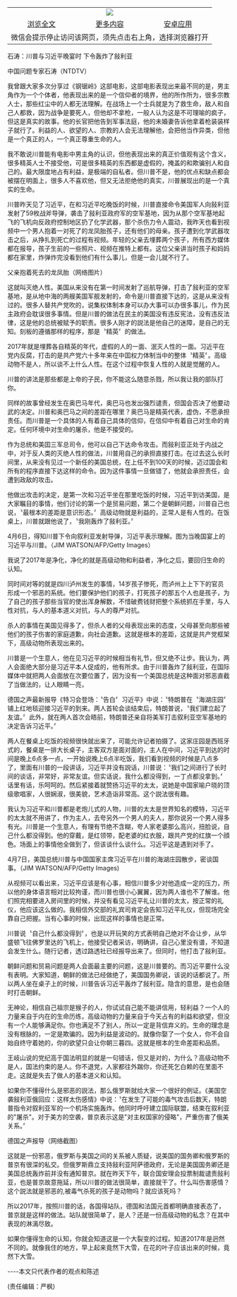 

<table>
  <tr>
    <td align="center" colspan="3">
      <a href="https://github.com/ogate/ogate/blob/master/README.md"><img src="https://cloud.githubusercontent.com/assets/11880933/13434984/f430fae2-e012-11e5-814f-c2df1e82b247.jpg"/></a>
    </td>
  </tr>
  <tr>
    <td align="center">
      <a href="https://s3.ap-south-1.amazonaws.com/ogatem/oGate.htm?c816362&from=oNote">浏览全文</a>
    </td>
    <td align="center">
      <a href="https://s3.ap-south-1.amazonaws.com/ogatem/oGate.htm?from=oNote">更多内容</a>
    </td>
    <td align="center">
      <a href="https://raw.githubusercontent.com/ogate/up/master/ogate.apk">安卓应用</a>
    </td>
  </tr>
  <tr>
    <td align="center" colspan="3">
      微信会提示停止访问该网页，须先点击右上角，选择浏览器打开
    </td>
  </tr>
</table>    



石涛：川普与习近平晚宴时 下令轰炸了敍利亚





中国问题专家石涛（NTDTV） 







我曾跟大家多次分享过《钢锯岭》这部电影，这部电影表现出来最不同的是，男主角作为一个个体者，他表现出来的是一个信仰者的境界，他的所作所为，很多宗教人士，那些红尘中的人都无法理解。在战场上一个士兵就是为了救生命，敌人和自己人都救，因为战争是要死人，但他却不拿枪，一般人认为这是不可理喻的疯子，但这是真实的故事。他的长官把他告到军事法庭，他的未婚妻告诉他拿着枪装装样子就行了。利益的人、欲望的人、宗教的人会无法理解他，会把他当作异类，但他是一个真正的人，一个真正尊重生命的人。











我不敢说川普能有电影中男主角的认识，但他表现出来的真正价值观有这个含义，很多精英人士不接受他，可是很多精英的东西都是虚假的，掩盖的和欺骗别人和自己的。最大限度地占有利益，是极端的自私者。但川普不是，他的优点和缺点都会被摆在明面上，很多人不喜欢他，但又无法拒绝他的真实，川普展现出的是一个真实的生命。



川普昨天见了习近平，在和习近平吃晚饭的时候，川普直接命令美国军人向敍利亚发射了59枚战斧导弹，袭击了敍利亚政府军的空军基地，因为从那个空军基地起飞的飞机向反政府控制地区扔了化学武器，那个杀伤力令人震动，我昨天也看到视频中一个男人抱着一对死了的龙凤胎孩子，还有他们的母亲。孩子遭到化学武器攻击之后，从挣扎到死亡的过程有视频。年轻的父亲去埋葬两个孩子，所有西方媒体都在报导，孩子生前的一些照片、视频在推特上都有。这位父亲讲当时孩子和妈妈都在家里，炸弹炸完没看到他们有什么事儿，但是一会儿就不行了。

  



父亲抱着死去的龙凤胎（网络图片）

   

这就叫灭绝人性。美国从来没有在第一时间发射了巡航导弹，打击了敍利亚的空军基地，是从地中海的两艘美国军舰发射的，命令是川普直接下达的，这是从来没有过的。很多人替共产党吹的，说集权体制本身可以办大事可以办很多事儿，作为民主政府会耽误很多事情。但是川普的做法在民主的美国没有违反宪法，没有违反法律，这是他的总统被赋予的职责。很多人刚才的説法是他自己的迷障，是自己的无知。刻板的遵循那样的程序，那是〝精英〞的做法。



2017年就是埋葬各自精英的年代，虚假的人的一面、泯灭人性的一面。习近平在党内反腐，打击的是共产党六十多年来在中囯权力体制当中的整体〝精英〞。高级动物不是人，所以谈不上什么人性。在这个过程中恢复人性的人就是觉醒的人。



川普的讲法是那些都是上帝的子民，你不能这么随意杀戮，所以我让我的部队打你。



同样的故事曾经发生在奥巴马年代，奥巴马也发出强烈谴责，但国会否决了他要动武的决定。川普和奥巴马之间的差距在哪里？奥巴马是精英代表，虚伪，不愿承担责任。而川普是一个具体的人有着自己具体的信仰，在信仰中有着自己对生命的肯定。任何环境中对生命的屠杀，他是不接受的。



作为总统和美囯三军总司令，他可以自己下达命令攻击。而敍利亚正处于内战之中，对于反人类的灭绝人性的做法，川普用自己的承担直接打击。在过去这么长时间里，从来没有见过一个新任的美国总统，在上任不到100天的时候，迈过国会和所有的程序直接下达这样的命令。因为这件事情一旦做错了，他就会承担责任，会遭到政敌的攻击。



他做出攻击的决定，是第一次和习近平坐在那里吃饭的时候，习近平到访美国，是大家瞩目的事情，他们讨论的第一个是贸易问题，第二个是朝鲜问题，川普自己也说，〝最根本的差距是意识形态。〞高级动物就是利益的，正常人是有人性的。在饭桌上，川普就跟他说了，〝我刚轰炸了敍利亚。〞

  



4月6日，得知川普下令向叙利亚发射导弹，习近平表示理解。图为当晚国宴上的习近平与川普。（JIM WATSON/AFP/Getty Images）

   

我说了2017年是净化，净化的就是高级动物和利益者，净化之后，要回归生命的认知。



同时间对等的就是四川泸州发生的事情，14岁孩子惨死，而泸州上上下下的官员形成一个邪恶的系统。他们要保护他们的孩子，打死孩子的那五个人也是孩子，为了自己的孩子那些当官的使出浑身解数，不惜破费钱财把整个系统抓在手里，与人性对抗，与人的基本道义对抗，与人的尊严对抗。



杀人的事情在美国见得多了，但杀人者的父母表现出来的态度，父母甚至向那些被他们的孩子伤害的家庭道歉，向社会道歉。这就是根本的差距，这就是共产党框架下，高级动物所表现出来的。



川普是一个生意人，他在见习近平的时候相当有礼节，但又绝不让步。我认为，两人会面绝大部分是习近平本人促成的，他有所求。由于川普轰炸了敍利亚，在国际媒体中就把两人会面放在次要位置了，因为没有一个美国总统是这种面对邪恶直截了当做法的，让人眼睛一亮，





德国之声最新报导《特习会登场：〝告白〞习近平》中说：〝特朗普在〝海湖庄园〞铺上红地毯迎接习近平的到来。两人首轮会谈结束后，特朗普说，〝我们建立起了友谊。〞此外，就在两人首次会晤前，特朗普还亲自将美军打击叙利亚空军基地的决定告诉习近平。〞



两人在餐桌上吃饭的视频很快就出来了，可能允许记者拍摄了。这家庄园是西班牙式的，餐桌是一排大长桌子，主客双方是面对面的，主人在中间，习近平到达的时间是晚上6点多一点，一开始说晚上6点半吃饭，我们看到视频的时候是八点多了，里面有川普的一段讲话，习近平并没有説话，川普说：〝我们之间进行了长时间的谈话，非常好，非常友谊。但实话说，我什么都没得到，一丁点都没拿到。〞话里有话，乐呵呵的。然后紧接着就赞扬习近平的太太，说她是中国家喻户晓的顶级歌唱家，人很娴淑，很美貌，艺术造诣非常高。这个説法很有趣。



我认为习近平和川普都是老炮儿式的人物，川普的太太是世界知名的模特，习近平的太太就不用讲了，作为主人，去夸另外一个男人的夫人，那你说另一个男人得多有光。川普是一个生意人，有理有节绝不含糊，夸人家老婆那么高兴，扭脸说，自己什么都没得到。他的穿戴，是红领带，配老婆的红衣服，跟共产党的红旗一个顔色。场面上的事情他全做到了，但该谈什么谈什么。习近平这是遇到对手了。

  



4月7日，美国总统川普与中国国家主席习近平在川普的海湖庄园散步，密谈国事。（JIM WATSON/AFP/Getty Images)

   

从视频可以看出来，习近平应该是有心事，相信川普多少对他造成一定的压力，所以他的身体语言相对比较拘谨，而川普也很小心翼翼，因为两人谁也不了解谁。他们照完相要进入房间里的时候，并没有看见习近平礼让川普的太太，按正常的礼仪，他应该这么做的。我相信外交部的礼宾司肯定会告知习近平礼仪，但现场完全靠自己把握。当有心事的时候，出现这样的事情也是正常。



川普说〝自己什么都没得到〞，也是以开玩笑的方式表明自己绝对不会让步，从华盛顿飞往佛罗里达的飞机上，他接受记者采访，明确讲，自己心里没有谱，不知道会发生什么。随行记者，透过路透社已经报导出来了。但同时，他打击了敍利亚。



朝鲜问题和贸易问题是两人会面最主要的问题，这是川普要的。而习近平要什么没有表明。大家知道，朝鲜的做法已经做绝了，美国国务卿说，该说的话都说了。所以两人坐在桌子上的时候，川普告诉习近平轰炸了敍利亚。隐含的意思，是也会随时打击朝鲜。



无神论，相信自己祖宗是猴子的人，你试试自己能不能讲信用，轻利益？一个人的力量来自于内在的生命历练，高级动物的力量来自于今天占有的利益和欲望，但没有一个人能够满足你。你也满足不了别人，所以一定是背信弃义的。生命的理念是没有根脉的，一定是欺骗的。因为利益是波动的。就像你娶了一个女人，你不会自始自终守着她的，你的欲望只会让你朝三暮四。这就是根本的生命差距和品质。



王岐山说的党纪高于国法明显的就是一句错话，但又是对的，为什么？高级动物不是人，国法约束的是人。你不退党，人家都往外踹你，你还死乞白赖的在里面不走。这就是失去了做人的基本道义和认知。



如果你不懂得什么是邪恶的説法，那么俄罗斯就给大家一个很好的例证。《美国空袭敍利亚俄回应：这样太伤感情》中说：〝在发生了可能的毒气攻击后数天，特朗普指令对叙利亚军的一个机场实施轰炸。他同时呼吁建立国际联盟，结束在叙利亚的"屠杀"。对于美方的空袭，普京表示这是"对主权国家的侵略"，严重伤害了俄美关系。〞

  



德国之声报导（网络截图）

   

这就是一份邪恶，俄罗斯与美国之间的关系被人质疑，说美国的国务卿和俄罗斯的普京有很深的私交。但俄罗斯鼎立支持敍利亚阿萨德政府，无论是美国国务卿还是美国总统轰炸前并没有通知普京。就在昨天下午，联合国安理会投票制裁谴责敍利亚，也是普京故意拖延，所以川普的做法很简单，直接就干了。什么叫伤害感情？这个説法就是邪恶的,被毒气杀死的孩子是动物吗？就应该死吗？



所以2017年，按照川普的话，各国得站队，德国和法国元首都明确直接表态了，普京就是这样的做法。站队就很简单了，是人？还是一份高级动物的私念？在其中表现的淋漓尽致。



如果你懂得生命的认知，你就会知道这是一个大裂变的过程。知道2017年是迥然不同的。就像我住的地方，早上起来竟然下大雪，在花的叶子应该出来的时候，竟然下大雪。



----本文只代表作者的观点和陈述



(责任编辑：严枫)







